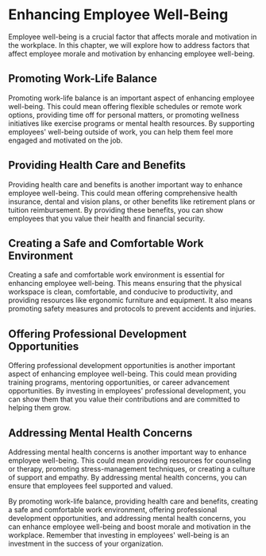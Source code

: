 # Enhancing Employee Well-Being

Employee well-being is a crucial factor that affects morale and motivation in the workplace. In this chapter, we will explore how to address factors that affect employee morale and motivation by enhancing employee well-being.

Promoting Work-Life Balance
---------------------------

Promoting work-life balance is an important aspect of enhancing employee well-being. This could mean offering flexible schedules or remote work options, providing time off for personal matters, or promoting wellness initiatives like exercise programs or mental health resources. By supporting employees' well-being outside of work, you can help them feel more engaged and motivated on the job.

Providing Health Care and Benefits
----------------------------------

Providing health care and benefits is another important way to enhance employee well-being. This could mean offering comprehensive health insurance, dental and vision plans, or other benefits like retirement plans or tuition reimbursement. By providing these benefits, you can show employees that you value their health and financial security.

Creating a Safe and Comfortable Work Environment
------------------------------------------------

Creating a safe and comfortable work environment is essential for enhancing employee well-being. This means ensuring that the physical workspace is clean, comfortable, and conducive to productivity, and providing resources like ergonomic furniture and equipment. It also means promoting safety measures and protocols to prevent accidents and injuries.

Offering Professional Development Opportunities
-----------------------------------------------

Offering professional development opportunities is another important aspect of enhancing employee well-being. This could mean providing training programs, mentoring opportunities, or career advancement opportunities. By investing in employees' professional development, you can show them that you value their contributions and are committed to helping them grow.

Addressing Mental Health Concerns
---------------------------------

Addressing mental health concerns is another important way to enhance employee well-being. This could mean providing resources for counseling or therapy, promoting stress-management techniques, or creating a culture of support and empathy. By addressing mental health concerns, you can ensure that employees feel supported and valued.

By promoting work-life balance, providing health care and benefits, creating a safe and comfortable work environment, offering professional development opportunities, and addressing mental health concerns, you can enhance employee well-being and boost morale and motivation in the workplace. Remember that investing in employees' well-being is an investment in the success of your organization.
